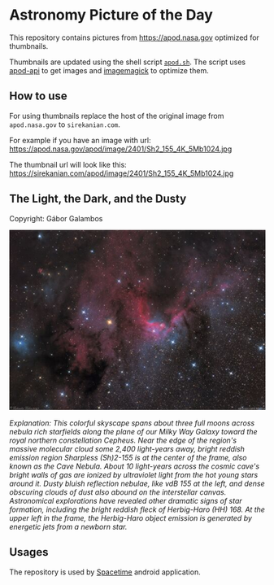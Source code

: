 # Astronomy Picture of the Day

This repository contains pictures from https://apod.nasa.gov optimized for thumbnails.

Thumbnails are updated using the shell script [`apod.sh`](apod.sh). The script
uses [apod-api](https://github.com/nasa/apod-api) to get images and [imagemagick](https://imagemagick.org) to
optimize them.

## How to use

For using thumbnails replace the host of the original image from `apod.nasa.gov` to `sirekanian.com`.

For example if you have an image with url:<br>
https://apod.nasa.gov/apod/image/2401/Sh2_155_4K_5Mb1024.jpg

The thumbnail url will look like this:<br>
https://sirekanian.com/apod/image/2401/Sh2_155_4K_5Mb1024.jpg

## The Light, the Dark, and the Dusty

Copyright: Gábor Galambos

[![the picture of the day][1]][2]

_Explanation: This colorful skyscape spans about three full moons across nebula rich starfields along the plane of our Milky Way Galaxy toward the royal northern constellation Cepheus. Near the edge of the region's massive molecular cloud some 2,400 light-years away, bright reddish emission region Sharpless (Sh)2-155 is at the center of the frame, also known as the Cave Nebula. About 10 light-years across the cosmic cave's bright walls of gas are ionized by ultraviolet light from the hot young stars around it. Dusty bluish reflection nebulae, like vdB 155 at the left, and dense obscuring clouds of dust also abound on the interstellar canvas. Astronomical explorations have revealed other dramatic signs of star formation, including the bright reddish fleck of Herbig-Haro (HH) 168. At the upper left in the frame, the Herbig-Haro object emission is generated by energetic jets from a newborn star._

## Usages

The repository is used by [Spacetime][3] android application.

[1]: image/2401/Sh2_155_4K_5Mb1024.jpg

[2]: https://apod.nasa.gov/apod/image/2401/Sh2_155_4K_5Mb1024.jpg

[3]: https://github.com/sirekanian/spacetime

